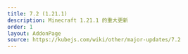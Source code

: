 ```yaml
---
title: 7.2 (1.21.1)
description: Minecraft 1.21.1 的重大更新
order: 1
layout: AddonPage
source: https://kubejs.com/wiki/other/major-updates/7.2
---
```

